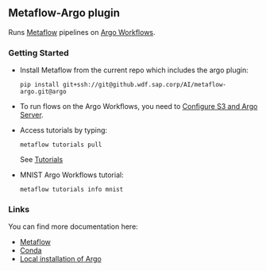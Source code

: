 ## Metaflow-Argo plugin
Runs [Metaflow](https://metaflow.org/) pipelines on [Argo Workflows](https://argoproj.github.io/projects/argo).

### Getting Started

* Install Metaflow from the current repo which includes the argo plugin:
  ```
  pip install git+ssh://git@github.wdf.sap.corp/AI/metaflow-argo.git@argo
  ```

* To run flows on the Argo Workflows, you need to [Configure S3 and Argo Server](https://github.wdf.sap.corp/AI/metaflow-argo/wiki/Configure-Metaflow-Argo).
 
* Access tutorials by typing:
  ```
  metaflow tutorials pull
  ```
  See [Tutorials](https://docs.metaflow.org/getting-started/tutorials)

* MNIST Argo Workflows tutorial:
  ```
  metaflow tutorials info mnist
  ```

### Links

You can find more documentation here:

* [Metaflow](https://github.com/Netflix/metaflow)
* [Conda](https://github.wdf.sap.corp/AI/metaflow-argo/wiki/Conda)
* [Local installation of Argo](https://github.wdf.sap.corp/AI/metaflow-argo/wiki/Argo)
